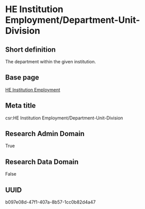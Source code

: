 # HE Institution Employment/Department-Unit-Division
## Short definition
The department within the given institution.
## Base page
[HE Institution Employment](https://github.com/EuroCRIS/CASRAI-Dictionairies/blob/main/Objects/HE%20Institution%20Employment.md)
## Meta title
csr:HE Institution Employment/Department-Unit-Division
## Research Admin Domain
True
## Research Data Domain
False
## UUID
b097e08d-47f1-407a-8b57-1cc0b82d4a47
